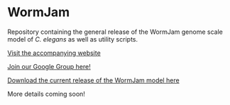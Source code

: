 # WormJam

Repository containing the general release of the WormJam genome scale model of *C. elegans* as well as utility scripts.

[Visit the accompanying website](https://gh.wormjam.life)

[Join our Google Group here!](https://groups.google.com/forum/#!forum/wormjam)

[Download the current release of the WormJam model here](https://github.com/JakeHattwell/wormjam/raw/master/sbml/WormJam_2018_12_13.xml)

More details coming soon!

